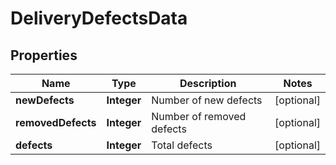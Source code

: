 
# DeliveryDefectsData

## Properties
Name | Type | Description | Notes
------------ | ------------- | ------------- | -------------
**newDefects** | **Integer** | Number of new defects |  [optional]
**removedDefects** | **Integer** | Number of removed defects |  [optional]
**defects** | **Integer** | Total defects |  [optional]



